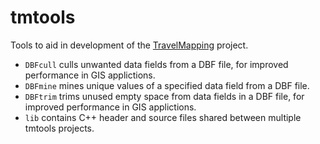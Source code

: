 # tmtools

Tools to aid in development of the [TravelMapping](https://github.com/TravelMapping/) project.
* `DBFcull` culls unwanted data fields from a DBF file, for improved performance in GIS applictions.
* `DBFmine` mines unique values of a specified data field from a DBF file.
* `DBFtrim` trims unused empty space from data fields in a DBF file, for improved performance in GIS applictions.
* `lib` contains C++ header and source files shared between multiple tmtools projects.
